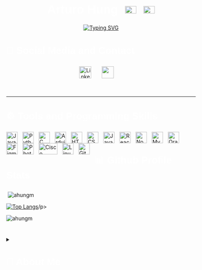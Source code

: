 <!-- Author -->
  <h1 align="center" style="font-family: Manrope, sans-serif; font-size: 32px; font-weight: bold; color: rgb(255, 255, 255);">
    Arturo Hung 
    <img alt="China" width="30px" height="20" style="padding-left:10px;" src="https://seekflag.com/app/uploads/2021/11/Flag-of-China-01-1.svg"/>
    <img alt="Venezuela" width="30px" height="20" style="padding-left:10px;" src="https://seekflag.com/app/uploads/2021/12/Venezuela-01-1.svg"/>
  </h1>

<!-- Typing Effect Description -->
  <p align="center">
    <a href="https://git.io/typing-svg"><img src="https://readme-typing-svg.demolab.com?font=Manrope&duration=6000&pause=1000&color=CBF6FF&center=true&vCenter=true&width=435&lines=Software+Engineer+Student+at+UCAB;Full+Stack+Software+Developer;UI%2FUX+Designer;Always+eager+to+take+on+new+challenges" alt="Typing SVG" /></a>
  </p>

<!-- Social Media -->
  <h3 align="left" style="font-family: Manrope, sans-serif; font-size: 26px; font-weight: bold; color: rgb(255, 255, 255);">
    📱 Social Media and Contact
  </h3>

  <p align="center">
    <a href="https://www.linkedin.com/in/arturo-h-989b3b137/"><img width="32px" alt="LinkedIn" title="LinkedIn" src="https://cdn.jsdelivr.net/gh/devicons/devicon/icons/linkedin/linkedin-original.svg"/></a>
    &#8287;&#8287;&#8287;&#8287;&#8287;
    <a href="mailto:ahmerentes@gmail.com" alt="Gmail" title="Gmail"><img width="32px" src="https://upload.wikimedia.org/wikipedia/commons/7/7e/Gmail_icon_%282020%29.svg"/></a>
    &#8287;&#8287;&#8287;&#8287;&#8287;
  </p>
  <br/>

  ---
<!-- Tools and Programming Skills -->

  <h3 align="left" style="font-family: Manrope, sans-serif; font-size: 26px; font-weight: bold; color: rgb(255, 255, 255);">
    ⚙️ Tools and Programming Skills
  </h3>
  <img align="left" alt="Java" width="30px" height="30" style="padding-right:10px;" src="https://cdn.jsdelivr.net/gh/devicons/devicon/icons/java/java-original.svg"/>
  <img align="left" alt="Python" width="30px" height="30" style="padding-right:10px;" src="https://cdn.jsdelivr.net/gh/devicons/devicon/icons/python/python-original.svg" />
  <img align="left" alt="C" width="30px" height="30" style="padding-right:10px;" src="https://cdn.jsdelivr.net/gh/devicons/devicon/icons/c/c-plain.svg" />
  <img align="left" alt="Arduino" width="30px" height="30" style="padding-right:10px;" src="https://cdn.jsdelivr.net/gh/devicons/devicon/icons/arduino/arduino-original.svg" />
  <img align="left" alt="HTML" width="30px" height="30" style="padding-right:10px;" src="https://cdn.jsdelivr.net/gh/devicons/devicon/icons/html5/html5-plain.svg" />
  <img align="left" alt="CSS" width="30px" height="30" style="padding-right:10px;" src="https://cdn.jsdelivr.net/gh/devicons/devicon/icons/css3/css3-plain.svg" />
  <img align="left" alt="JavaScript" width="30px" height="30" style="padding-right:10px;" src="https://cdn.jsdelivr.net/gh/devicons/devicon/icons/javascript/javascript-plain.svg" />
  <img align="left" alt="React" width="30px" height="30" style="padding-right:10px;" src="https://cdn.jsdelivr.net/gh/devicons/devicon/icons/react/react-original.svg" />
  <img align="left" alt="NodeJS" width="30px" height="30" style="padding-right:10px;" src="https://cdn.jsdelivr.net/gh/devicons/devicon/icons/nodejs/nodejs-original.svg" />
  <img align="left" alt="MySQL" width="30px" height="30" style="padding-right:10px;" src="https://cdn.jsdelivr.net/gh/devicons/devicon/icons/mysql/mysql-original-wordmark.svg" />
  <img align="left" alt="Oracle" width="30px" height="30" style="padding-right:10px;" src="https://cdn.jsdelivr.net/gh/devicons/devicon/icons/oracle/oracle-original.svg" />
  <img align="left" alt="Figma" width="30px" height="30" style="padding-right:10px;" src="https://cdn.jsdelivr.net/gh/devicons/devicon/icons/figma/figma-original.svg" />
  <img align="left" alt="Photoshop" width="30px" height="30" style="padding-right:10px;" src="https://cdn.jsdelivr.net/gh/devicons/devicon/icons/photoshop/photoshop-line.svg" />
  <img align="left" alt="Cisco Packet Tracer" width="50px" height="30" style="padding-right:10px;" src="https://upload.wikimedia.org/wikipedia/commons/6/64/Cisco_logo.svg" /> 
  <img align="left" alt="Linux" width="30px" height="30" style="padding-right:10px;" src="https://cdn.jsdelivr.net/gh/devicons/devicon/icons/linux/linux-original.svg" />
  <img align="left" alt="Git" width="30px" height="30" style="padding-right:10px;" src="https://cdn.jsdelivr.net/gh/devicons/devicon/icons/git/git-plain.svg" />

  <br />

  #
<!-- Github Profile Stats -->

  <h3 align="left" style="font-family: Manrope, sans-serif; font-size: 26px; font-weight: bold; color: rgb(255, 255, 255);">
    📊 Github Profile Stats
  </h3>

  <p>&nbsp;<img align="center" src="https://github-readme-stats.vercel.app/api?username=ahungm&show_icons=true&locale=en&theme=highconstrast" alt="ahungm" /></p>

  [![Top Langs](https://github-readme-stats.vercel.app/api/top-langs/?username=ahungm&langs_count=8&layout=compact&theme=neon&border_radius=12&bg_color=135,222223,000000&hide_border=true)](https://github.com/nuraghazra/github-readme-stats)/p>
  
  <p><img align="center" src="https://github-readme-streak-stats.herokuapp.com/?user=ahungm&theme=git-dark" alt="ahungm" /></p>

  #
<!-- Summary -->

  <details>
    <summary>
      <h3 align="left" style="font-family: Manrope, sans-serif; font-size: 26px; font-weight: bold; color: rgb(255, 255, 255);">
        🚀 About Me
      </h3>    
    </summary>
      My coding career started in high school, specifically during one of my Computer Science classes, where I was taught how to make a simple "Hello, World!" print screen in Pascal. Since then, my passion for this field has only grown stronger over the years, leading me to explore the world of possibilities that programming can offer. So far in my college experience, I have had the opportunity to experiment with modern programming languages such as Java, JavaScript and Python to create fascinating applications. Also, in my Computer Architecture course, I had the chance to work with embedded systems, using Arduino and PIC16F84A to create real-world projects. Looking towards the future, as a Software Engineering major, I want to apply my skills and knowledge, collaborating at the same time with talented people to develop innovative solutions to solve complex problems around the world. In the long term, my ultimate goal is to found my own tech industry. I know this won't be an easy task and there will be many obstacles and challenges along the way, but I am committed to working hard to make that goal a reality. 
    "TO INFINITY AND BEYOND 🚀♾️"

      
